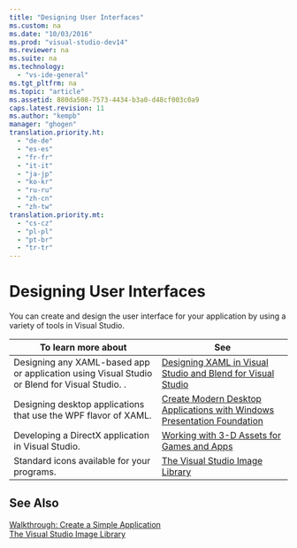 ```yaml
---
title: "Designing User Interfaces"
ms.custom: na
ms.date: "10/03/2016"
ms.prod: "visual-studio-dev14"
ms.reviewer: na
ms.suite: na
ms.technology: 
  - "vs-ide-general"
ms.tgt_pltfrm: na
ms.topic: "article"
ms.assetid: 880da508-7573-4434-b3a0-d48cf003c0a9
caps.latest.revision: 11
ms.author: "kempb"
manager: "ghogen"
translation.priority.ht: 
  - "de-de"
  - "es-es"
  - "fr-fr"
  - "it-it"
  - "ja-jp"
  - "ko-kr"
  - "ru-ru"
  - "zh-cn"
  - "zh-tw"
translation.priority.mt: 
  - "cs-cz"
  - "pl-pl"
  - "pt-br"
  - "tr-tr"
---
```

# Designing User Interfaces
You can create and design the user interface for your application by using a variety of tools in Visual Studio.  
  
|To learn more about|See|  
|-------------------------|---------|  
|Designing any XAML-based app or application using Visual Studio or Blend for Visual Studio.   .|[Designing XAML in Visual Studio and Blend for Visual Studio](../VS_IDE/designing-xaml-in-visual-studio.md)|  
|Designing desktop applications that use the WPF flavor of XAML.|[Create Modern Desktop Applications with Windows Presentation Foundation](../VS_IDE/create-modern-desktop-applications-with-windows-presentation-foundation.md)|  
|Developing a DirectX application in Visual Studio.|[Working with 3-D Assets for Games and Apps](../VS_IDE/working-with-3-d-assets-for-games-and-apps.md)|  
|Standard icons available for your programs.|[The Visual Studio Image Library](../VS_IDE/the-visual-studio-image-library.md)|  
  
## See Also  
 [Walkthrough: Create a Simple Application](../VS_IDE/walkthrough--create-a-simple-application-with-visual-csharp-or-visual-basic.md)   
 [The Visual Studio Image Library](../VS_IDE/the-visual-studio-image-library.md)